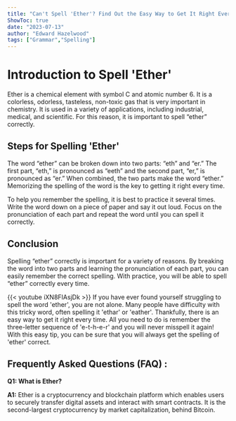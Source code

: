 ```yaml
---
title: "Can't Spell 'Ether'? Find Out the Easy Way to Get It Right Every Time!"
ShowToc: true 
date: "2023-07-13"
author: "Edward Hazelwood" 
tags: ["Grammar","Spelling"]
---
```

# Introduction to Spell 'Ether'

Ether is a chemical element with symbol C and atomic number 6. It is a colorless, odorless, tasteless, non-toxic gas that is very important in chemistry. It is used in a variety of applications, including industrial, medical, and scientific. For this reason, it is important to spell “ether” correctly. 

## Steps for Spelling 'Ether'

The word “ether” can be broken down into two parts: “eth” and “er.” The first part, “eth,” is pronounced as “eeth” and the second part, “er,” is pronounced as “er.” When combined, the two parts make the word “ether.” Memorizing the spelling of the word is the key to getting it right every time. 

To help you remember the spelling, it is best to practice it several times. Write the word down on a piece of paper and say it out loud. Focus on the pronunciation of each part and repeat the word until you can spell it correctly. 

## Conclusion

Spelling “ether” correctly is important for a variety of reasons. By breaking the word into two parts and learning the pronunciation of each part, you can easily remember the correct spelling. With practice, you will be able to spell “ether” correctly every time.

{{< youtube iXN8FIAsjDk >}} 
If you have ever found yourself struggling to spell the word 'ether', you are not alone. Many people have difficulty with this tricky word, often spelling it 'ethar' or 'eather'. Thankfully, there is an easy way to get it right every time. All you need to do is remember the three-letter sequence of 'e-t-h-e-r' and you will never misspell it again! With this easy tip, you can be sure that you will always get the spelling of 'ether' correct.

## Frequently Asked Questions (FAQ) :
**Q1: What is Ether?**

**A1:** Ether is a cryptocurrency and blockchain platform which enables users to securely transfer digital assets and interact with smart contracts. It is the second-largest cryptocurrency by market capitalization, behind Bitcoin.





